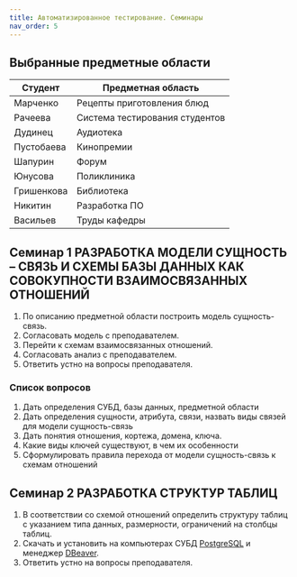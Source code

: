 ```yaml
---
title: Автоматизированное тестирование. Семинары
nav_order: 5
---
```


## Выбранные предметные области

| Студент           |Предметная область |
|------------------|-------------------------------------------------------------|
|Марченко                  | Рецепты приготовления блюд                                                             |
|Рачеева                  | Система тестирования студентов                                                             |
|Дудинец                  | Аудиотека                                                             |
|Пустобаева               | Кинопремии |
|Шапурин                  | Форум |
| Юнусова                 | Поликлиника |
| Гришенкова              | Библиотека |
| Никитин                 | Разработка ПО|
| Васильев                | Труды кафедры |

## Семинар 1 РАЗРАБОТКА МОДЕЛИ СУЩНОСТЬ – СВЯЗЬ И СХЕМЫ БАЗЫ ДАННЫХ КАК СОВОКУПНОСТИ ВЗАИМОСВЯЗАННЫХ ОТНОШЕНИЙ
1. По описанию предметной области построить модель сущность-
связь.
2. Согласовать модель с преподавателем.
3. Перейти к схемам взаимосвязанных отношений.
4. Согласовать анализ с преподавателем.
5. Ответить устно на вопросы преподавателя.

### Cписок вопросов
1. Дать определения СУБД, базы данных, предметной области
2. Дать определения сущности, атрибута, связи, назвать виды
связей для модели сущность-связь
3. Дать понятия отношения, кортежа, домена, ключа.
4. Какие виды ключей существуют, в чем их особенности
5. Сформулировать правила перехода от модели сущность-связь к
схемам отношений

## Семинар 2 РАЗРАБОТКА СТРУКТУР ТАБЛИЦ
1. В соответствии со схемой отношений определить структуру таблиц с указанием типа данных, размерности, ограничений на столбцы таблиц.
2. Скачать и установить на компьютерах СУБД [PostgreSQL](https://www.postgresql.org/download/) и менеджер [DBeaver](https://dbeaver.io/download/).
3. Ответить устно на вопросы преподавателя.
